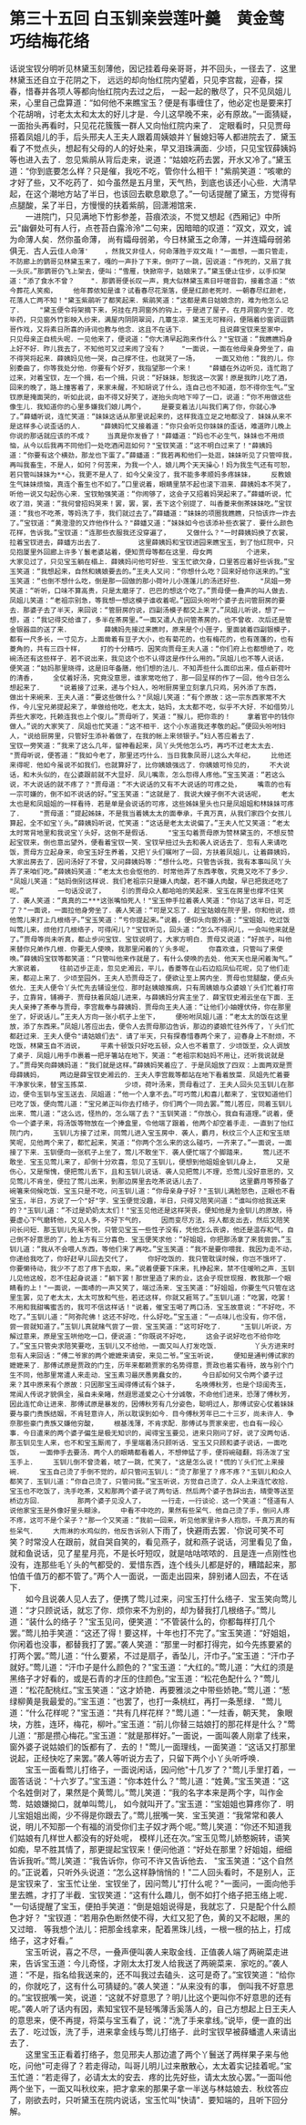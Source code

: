 # 第三十五回  白玉钏亲尝莲叶羹　黄金莺巧结梅花络


话说宝钗分明听见林黛玉刻薄他，因记挂着母亲哥哥，并不回头，一径去了．这里林黛玉还自立于花阴之下，    远远的却向怡红院内望着，只见李宫裁，迎春，探春，惜春并各项人等都向怡红院内去过之后，    一起一起的散尽了，只不见凤姐儿来，心里自己盘算道：“如何他不来瞧宝玉？便是有事缠住了，他必定也是要来打个花胡哨，讨老太太和太太的好儿才是．今儿这早晚不来，必有原故。”一面猜疑，一面抬头再看时，只见花花簇簇一群人又向怡红院内来了．    定眼看时，只见贾母搭着凤姐儿的手，后头邢夫人王夫人跟着周姨娘并丫鬟媳妇等人都进院去了．黛玉看了不觉点头，想起有父母的人的好处来，早又泪珠满面．少顷，只见宝钗薛姨妈等也进入去了．忽见紫鹃从背后走来，说道：“姑娘吃药去罢，开水又冷了。”黛玉道：“你到底要怎么样？只是催，我吃不吃，管你什么相干！"紫鹃笑道：“咳嗽的才好了些，又不吃药了．如今虽然是五月里，天气热，到底也该还小心些．大清早起，在这个潮地方站了半日，也该回去歇息歇息了。”一句话提醒了黛玉，方觉得有点腿酸，呆了半日，方慢慢的扶着紫鹃，回潇湘馆来．    
　　一进院门，只见满地下竹影参差，苔痕浓淡，不觉又想起《西厢记》中所云"幽僻处可有人行，点苍苔白露泠泠"二句来，因暗暗的叹道：“双文，双文，诚为命薄人矣．然你虽命薄，    尚有孀母弱弟，今日林黛玉之命薄，一并连孀母弱弟俱无．古人云`佳人命薄'    ，然我又非佳人，何命薄胜于双文哉！"一面想，一面只管走，不防廊上的鹦哥见林黛玉来了，嘎的一声扑了下来，倒吓了一跳，因说道：“作死的，又扇了我一头灰。”那鹦哥仍飞上架去，便叫：“雪雁，快掀帘子，姑娘来了。”黛玉便止住步，以手扣架道：“添了食水不曾？    "．那鹦哥便长叹一声，竟大似林黛玉素日吁嗟音韵，接着念道：“侬今葬花人笑痴，    他年葬侬知是谁？试看春尽花渐落，便是红颜老死时．一朝春尽红颜老，花落人亡两不知！"黛玉紫鹃听了都笑起来．紫鹃笑道：“这都是素日姑娘念的，难为他怎么记了．    "黛玉便令将架摘下来，另挂在月洞窗外的钩上，于是进了屋子，在月洞窗内坐了．吃毕药，只见窗外竹影映入纱来，满屋内阴阴翠润，几簟生凉．黛玉无可释闷，便隔着纱窗调逗鹦哥作戏，又将素日所喜的诗词也教与他念．这且不在话下．    
　　且说薛宝钗来至家中，    只见母亲正自梳头呢．一见他来了，便说道：“你大清早起跑来作什么？"宝钗道：“我瞧瞧妈身上好不好．昨儿我去了，不知他可又过来闹了没有？    "一面说，一面在他母亲身旁坐了，由不得哭将起来．薛姨妈见他一哭，自己撑不住，也就哭了一场，    一面又劝他：“我的儿，你别委曲了，你等我处分他．你要有个好歹，我指望那一个来！    "薛蟠在外边听见，连忙跑了过来，对着宝钗，左一个揖，右一个揖，只说：“好妹妹，恕我这一次罢！原是我昨儿吃了酒，回来的晚了，路上撞客着了，来家未醒，不知胡说了什么，连自己也不知道，怨不得你生气。”宝钗原是掩面哭的，听如此说，由不得又好笑了，遂抬头向地下啐了一口，说道：“你不用做这些像生儿．我知道你的心里多嫌我们娘儿两个，    是要变着法儿叫我们离了你，你就心净了。”薛蟠听说，连忙笑道：“妹妹这话从那里说起来的，这样我连立足之地都没了．妹妹从来不是这样多心说歪话的人．    "薛姨妈忙又接着道：“你只会听见你妹妹的歪话，难道昨儿晚上你说的那话就应该的不成？    当真是你发昏了！"薛蟠道：“妈也不必生气，妹妹也不用烦恼，从今以后我再不同他们一处吃酒闲逛如何？"宝钗笑道：“这不明白过来了！"薛姨妈道：“你要有这个横劲，那龙也下蛋了。”薛蟠道：“我若再和他们一处逛，妹妹听见了只管啐我，    再叫我畜生，不是人，如何？何苦来，为我一个人，娘儿两个天天操心！妈为我生气还有可恕，若只管叫妹妹为**心，我更不是人了．如今父亲没了，我不能多孝顺妈多疼妹妹，    反教娘生气妹妹烦恼，真连个畜生也不如了。”口里说着，眼睛里禁不起也滚下泪来．薛姨妈本不哭了，听他一说又勾起伤心来．宝钗勉强笑道：“你闹够了，这会子又招着妈哭起来了。”薛蟠听说，忙收了泪，笑道：“我何曾招妈哭来！罢，罢，罢，丢下这个别提了．叫香菱来倒茶妹妹吃。”宝钗道：“我也不吃茶，等妈洗了手，我们就过去了。”薛蟠道：“妹妹的项圈我瞧瞧，只怕该炸一炸去了。”宝钗道：“黄澄澄的又炸他作什么？"薛蟠又道：“妹妹如今也该添补些衣裳了．要什么颜色花样，告诉我。”宝钗道：“连那些衣服我还没穿遍了，    又做什么？"一时薛姨妈换了衣裳，拉着宝钗进去，薛蟠方出去了．    
　　这里薛姨妈和宝钗进园来瞧宝玉，到了怡红院中，只见抱厦里外回廊上许多丫鬟老婆站着，便知贾母等都在这里．母女两    
　　个进来，    大家见过了，只见宝玉躺在榻上．薛姨妈问他可好些．宝玉忙欲欠身，口里答应着好些诉我。”宝玉笑道：“我想起来，自然和姨娘要去的。”王夫人又问：“你想什么吃？回来好给你送来的。”宝玉笑道：“也倒不想什么吃，倒是那一回做的那小荷叶儿小莲蓬儿的汤还好些．    "凤姐一旁笑道：“听听，口味不算高贵，只是太磨牙了．巴巴的想这个吃了。”贾母便一叠声的叫人做去．凤姐儿笑道：“老祖宗别急，等我想一想这模子谁收着呢。”因回头吩咐个婆子去问管厨房的要去．那婆子去了半天，来回说：“管厨房的说，四副汤模子都交上来了。”凤姐儿听说，想了一想，道：“我记得交给谁了，多半在茶房里。”一面又遣人去问管茶房的，也不曾收．次后还是管金银器皿的送了来．    
　　薛姨妈先接过来瞧时，原来是个小匣子，里面装着四副银模子，都有一尺多长，一寸见方，上面凿着有豆子大小，也有菊花的，也有梅花的，也有莲蓬的，也有菱角的，共有三四十样，    打的十分精巧．因笑向贾母王夫人道：“你们府上也都想绝了，吃碗汤还有这些样子．若不说出来，我见这个也不认得这是作什么用的。”凤姐儿也不等人说话，    便笑道：“姑妈那里晓得，这是旧年备膳，他们想的法儿．不知弄些什么面印出来，借点新荷叶的清香，    全仗着好汤，究竟没意思，谁家常吃他了．那一回呈样的作了一回，他今日怎么想起来了．    "说着接了过来，递与个妇人，吩咐厨房里立刻拿几只鸡，另外添了东西，    做出十来碗来．王夫人道：“要这些做什么？"凤姐儿笑道：“有个原故：这一宗东西家常不大作，今儿宝兄弟提起来了，单做给他吃，老太太，姑妈，太太都不吃，似乎不大好．不如借势儿弄些大家吃，托赖连我也上个俊儿。”贾母听了，笑道：“猴儿，把你乖的！    拿着官中的钱你做人。”说的大家笑了．凤姐也忙笑道：“这不相干．这个小东道我还孝敬的起。”便回头吩咐妇人，"说给厨房里，只管好生添补着做了，在我的帐上来领银子。”妇人答应着去了．    
　　宝钗一旁笑道：“我来了这么几年，留神看起来，凤丫头凭他怎么巧，再巧不过老太太去．    "贾母听说，便答道：“我如今老了，那里还巧什么．当日我象凤哥儿这么大年纪，    比他还来得呢．他如今虽说不如我们，也就算好了，比你姨娘强远了．你姨娘可怜见的，    不大说话，和木头似的，在公婆跟前就不大显好．凤儿嘴乖，怎么怨得人疼他。”宝玉笑道：“若这么说，不大说话的就不疼了？"贾母道：“不大说话的又有不大说话的可疼之处，    嘴乖的也有一宗可嫌的，倒不如不说话的好。”宝玉笑道：“这就是了．我说大嫂子倒不大说话呢，    老太太也是和凤姐姐的一样看待．若是单是会说话的可疼，这些姊妹里头也只是凤姐姐和林妹妹可疼了．    "贾母道：“提起姊妹，不是我当着姨太太的面奉承，千真万真，从我们家四个女孩儿算起，全不如宝丫头。”薛姨妈听说，忙笑道：“这话是老太太说偏了。”王夫人忙又笑道：“老太太时常背地里和我说宝丫头好，这倒不是假话．    "宝玉勾着贾母原为赞林黛玉的，不想反赞起宝钗来，倒也意出望外，便看着宝钗一笑．宝钗早扭过头去和袭人说话去了．忽有人来请吃饭，贾母方立起身来，命宝玉好生养着，又把丫头们嘱咐了一回，方扶着凤姐儿，让着薛姨妈，大家出房去了．因问汤好了不曾，又问薛姨妈等：“想什么吃，只管告诉我，我有本事叫凤丫头弄了来咱们吃。”薛姨妈笑道：“老太太也会怄他的．时常他弄了东西孝敬，究竟又吃不了多少．    "凤姐儿笑道：“姑妈倒别这样说．我们老祖宗只是嫌人肉酸，若不嫌人肉酸，早已把我还吃了呢。”    
　　一句话没说了，    引的贾母众人都哈哈的笑起来．宝玉在房里也撑不住笑了．袭人笑道：“真真的二***这张嘴怕死人！"宝玉伸手拉着袭人笑道：“你站了这半日，可乏了？"一面说，一面拉他身旁坐了．袭人笑道：“可是又忘了．趁宝姑娘在院子里，你和他说，烦他莺儿来打上几根络子。”宝玉笑道：“亏你提起来。”说着，便仰头向窗外道：“宝姐姐，吃过饭叫莺儿来，烦他打几根络子，可得闲儿？"宝钗听见，回头道：“怎么不得闲儿，一会叫他来就是了。”贾母等尚未听真，都止步问宝钗．宝钗说明了，大家方明白．贾母又说道：“好孩子，叫他来替你兄弟作几根．你要无人使唤，我那里闲着的丫头多呢，    你喜欢谁，只管叫了来使唤。”薛姨妈宝钗等都笑道：“只管叫他来作就是了，有什么使唤的去处．他天天也是闲着淘气。”    
　　大家说着，    往前迈步正走，忽见史湘云，平儿，香菱等在山石边掐凤仙花呢，见了他们走来，都迎上来了．少顷至园外，王夫人恐贾母乏了，便欲让至上房内坐．贾母也觉腿酸，便点头依允．王夫人便令丫头忙先去铺设坐位．那时赵姨娘推病，只有周姨娘与众婆娘丫头们忙着打帘子，立靠背，铺褥子．贾母扶着凤姐儿进来，与薛姨妈分宾主坐了．薛宝钗史湘云坐在下面．王夫人亲捧了茶奉与贾母，李宫裁奉与薛姨妈．贾母向王夫人道：“让他们小妯娌伏侍，你在那里坐了，好说话儿。”王夫人方向一张小杌子上坐下，    便吩咐凤姐儿道：“老太太的饭在这里放，添了东西来。”凤姐儿答应出去，便令人去贾母那边告诉，那边的婆娘忙往外传了，丫头们忙都赶过来．王夫人便令"请姑娘们去"．请了半天，只有探春惜春两个来了，迎春身上不耐烦，不吃饭，林黛玉自不消说，    平素十顿饭只好吃五顿，众人也不着意了．少顷饭至，众人调放了桌子．凤姐儿用手巾裹着一把牙箸站在地下，笑道：“老祖宗和姑妈不用让，还听我说就是了。”贾母笑向薛姨妈道：“我们就是这样。”薛姨妈笑着应了．于是凤姐放了四双：上面两双是贾母薛姨妈，    两边是薛宝钗史湘云的．王夫人李宫裁等都站在地下看着放菜．凤姐先忙着要干净家伙来，替宝玉拣菜．    
　　少顷，荷叶汤来，贾母看过了．王夫人回头见玉钏儿在那边，便令玉钏与宝玉送去．凤姐道：“他一个人拿不去。”可巧莺儿和喜儿都来了．宝钗知道他们已吃了饭，便向莺儿道：“宝兄弟正叫你去打络子，你们两个一同去罢。”莺儿答应，同着玉钏儿出来．莺儿道：“这么远，怪热的，怎么端了去？"玉钏笑道：“你放心，我自有道理。”说着，便令一个婆子来，将汤饭等物放在一个捧盒里，令他端了跟着，他两个却空着手走．一直到了怡红院门内，    玉钏儿方接了过来，同莺儿进入宝玉房中．袭人，麝月，秋纹三个人正和宝玉顽笑呢，见他两个来了，都忙起来，笑道：“你两个怎么来的这么碰巧，一齐来了。”一面说，一面接了下来．玉钏便向一张杌子上坐了，莺儿不敢坐下．袭人便忙端了个脚踏来，    莺儿还不敢坐．宝玉见莺儿来了，却倒十分欢喜，忽见了玉钏儿，便想到他姐姐金钏儿身上，    又是伤心，又是惭愧，便把莺儿丢下，且和玉钏儿说话．袭人见把莺儿不理，恐莺儿没好意思的，又见莺儿不肯坐，便拉了莺儿出来，到那边房里去吃茶说话儿去了．    
　　这里麝月等预备了碗箸来伺候吃饭．宝玉只是不吃，问玉钏儿道：“你母亲身子好？"玉钏儿满脸怒色，正眼也不看宝玉，半日，方说了一个"好"字．宝玉便觉没趣，半日，只得又陪笑问道：“谁叫你给我送来的？"玉钏儿道：“不过是奶奶太太们！"宝玉见他还是这样哭丧，便知他是为金钏儿的原故，待要虚心下气磨转他，又见人多，不好下气的，    因而变尽方法，将人都支出去，然后又陪笑问长问短．那玉钏儿先虽不悦，只管见宝玉一些性子没有，凭他怎么丧谤，他还是温存和气，自己倒不好意思的了，脸上方有三分喜色．宝玉便笑求他：“好姐姐，你把那汤拿了来我尝尝。”玉钏儿道：“我从不会喂人东西，等他们来了再吃。”宝玉笑道：“我不是要你喂我．我因为走不动，你递给我吃了，你好赶早儿回去交代了，    你好吃饭的．我只管耽误时候，你岂不饿坏了．你要懒待动，我少不了忍了疼下去取，来。”说着便要下床来，扎挣起来，禁不住嗳哟之声．玉钏儿见他这般，忍不住起身说道：“躺下罢！那世里造了来的业，这会子现世现报．教我那一个眼睛看的上！"一面说，一面哧的一声又笑了，端过汤来．宝玉笑道：“好姐姐，你要生气只管在这里生罢，见了老太太，太太可放和气些，若还这样，你就又捱骂了。”玉钏儿道：“吃罢，吃罢！不用和我甜嘴蜜舌的，我可不信这样话！"说着，催宝玉喝了两口汤．宝玉故意说：“不好吃，不吃了。”玉钏儿道：“阿弥陀佛！这还不好吃，什么好吃。”宝玉道：“一点味儿也没有，你不信，尝一尝就知道了。”玉钏儿真就赌气尝了一尝．宝玉笑道：“这可好吃了．    "玉钏儿听说，方解过意来，原是宝玉哄他吃一口，便说道：“你既说不好吃，    这会子说好吃也不给你吃了。”宝玉只管央求陪笑要吃，玉钏儿又不给他，一面又叫人打发吃饭．    
　　丫头方进来时忽有人来回话：“傅二爷家的两个嬷嬷来请安，来见二爷。”宝玉听说，    便知是通判傅试家的嬷嬷来了．那傅试原是贾政的门生，历年来都赖贾家的名势得意，贾政也着实看待，故与别个门生不同，他那里常遣人来走动．宝玉素习最厌愚男蠢女的，    今日却如何又令两个婆子过来？其中原来有个原故：只因那宝玉闻得傅试有个妹子，    名唤傅秋芳，也是个琼闺秀玉，常闻人传说才貌俱全，虽自未亲睹，然遐思遥爱之心十分诚敬，不命他们进来，恐薄了傅秋芳，因此连忙命让进来．那傅试原是暴发的，因傅秋芳有几分姿色，聪明过人，那傅试安心仗着妹妹要与豪门贵族结姻，不肯轻意许人，所以耽误到如今．目今傅秋芳年已二十三岁，尚未许人．争奈那些豪门贵族又嫌他穷酸，    根基浅薄，不肯求配．那傅试与贾家亲密，也自有一段心事．今日遣来的两个婆子偏生是极无知识的，闻得宝玉要见，进来只刚问了好，说了没两句话．那玉钏见生人来，也不和宝玉厮闹了，手里端着汤只顾听话．宝玉又只顾和婆子说话，一面吃饭，    一面伸手去要汤．两个人的眼睛都看着人，不想伸猛了手，便将碗碰翻，将汤泼了宝玉手上．    玉钏儿倒不曾烫着，唬了一跳，忙笑了，"这是怎么说！"慌的丫头们忙上来接碗．    宝玉自己烫了手倒不觉的，却只管问玉钏儿：“烫了那里了？疼不疼？"玉钏儿和众人都笑了．玉钏儿道：“你自己烫了，只管问我。”宝玉听说，方觉自己烫了．众人上来连忙收拾．宝玉也不吃饭了，洗手吃茶，又和那两个婆子说了两句话．然后两个婆子告辞出去，晴雯等送至桥边方回．    
　　那两个婆子见没人了，    一行走，一行谈论．这一个笑道：“怪道有人说他家宝玉是外像好里头糊涂，    中看不中吃的，果然有些呆气．他自己烫了手，倒问人疼不疼，这可不是个呆子？"那一个又笑道：“我前一回来，听见他家里许多人抱怨，千真万真的有些呆气．    大雨淋的水鸡似的，他反告诉别人`下雨了，快避雨去罢．'你说可笑不可笑？时常没人在跟前，就自哭自笑的，看见燕子，就和燕子说话，河里看见了鱼，就和鱼说话，见了星星月亮，不是长吁短叹，就是咕咕哝哝的．且是连一点刚性也没有，连那些毛丫头的气都受的．爱惜东西，连个线头儿都是好的，糟踏起来，那怕值千值万的都不管了。”两个人一面说，一面走出园来，辞别诸人回去，不在话下．    
　　如今且说袭人见人去了，便携了莺儿过来，问宝玉打什么络子．宝玉笑向莺儿道：“才只顾说话，就忘了你．烦你来不为别的，却为替我打几根络子。”莺儿道：“装什么的络子？"宝玉见问，便笑道：“不管装什么的，你都每样打几个罢。”莺儿拍手笑道：“这还了得！要这样，十年也打不完了。”宝玉笑道：“好姐姐，你闲着也没事，都替我打了罢。”袭人笑道：“那里一时都打得完，如今先拣要紧的打两个罢。”莺儿道：“什么要紧，不过是扇子，香坠儿，汗巾子。”宝玉道：“汗巾子就好。”莺儿道：“汗巾子是什么颜色的？"宝玉道：“大红的。”莺儿道：“大红的须是黑络子才好看的，或是石青的才压的住颜色。”宝玉道：“松花色配什么？"莺儿道：“松花配桃红。”宝玉笑道：“这才娇艳．再要雅淡之中带些娇艳。”莺儿道：“葱绿柳黄是我最爱的。”宝玉道：“也罢了，也打一条桃红，再打一条葱绿．    "莺儿道：“什么花样呢？"宝玉道：“共有几样花样？"莺儿道：“一炷香，朝天凳，    象眼块，方胜，连环，梅花，柳叶。”宝玉道：“前儿你替三姑娘打的那花样是什么？"莺儿道：“那是攒心梅花。”宝玉道：“就是那样好。”一面说，一面叫袭人刚拿了线来，窗外婆子说姑娘们的饭都有了．去的！"莺儿一面理线，一面笑道：“这话又打那里说起，正经快吃了来罢。”袭人等听说方去了，只留下两个小丫头听呼唤．    
　　宝玉一面看莺儿打络子，一面说闲话，因问他"十几岁了？"莺儿手里打着，一面答话说：“十六岁了。”宝玉道：“你本姓什么？"莺儿道：“姓黄。”宝玉笑道：“这个名姓倒对了，果然是个黄莺儿。”莺儿笑道：“我的名字本来是两个字，叫作金莺．姑娘嫌拗口，就单叫莺儿，    如今就叫开了。”宝玉道：“宝姐姐也算疼你了．明儿宝姐姐出阁，少不得是你跟去了。”莺儿抿嘴一笑．宝玉笑道：“我常常和袭人说，明儿不知那一个有福的消受你们主子奴才两个呢。”莺儿笑道：“你还不知道我们姑娘有几样世人都没有的好处呢，    模样儿还在次。”宝玉见莺儿娇憨婉转，语笑如痴，早不胜其情了，那更提起宝钗来！便问他道：“好处在那里？好姐姐，细细告诉我听。”莺儿笑道：“我告诉你，你可不许又告诉他去．    "宝玉笑道：“这个自然的。”正说着，只听外头说道：“怎么这样静悄悄的！"二人回头看时，不是别人，正是宝钗来了．宝玉忙让坐．宝钗坐了，因问莺儿"打什么呢？"一面问，一面向他手里去瞧，才打了半截．宝钗笑道：“这有什么趣儿，倒不如打个络子把玉络上呢．    "一句话提醒了宝玉，便拍手笑道：“倒是姐姐说得是，我就忘了．只是配个什么颜色才好？    "宝钗道：“若用杂色断然使不得，大红又犯了色，黄的又不起眼，黑的又过暗．    等我想个法儿：把那金线拿来，配着黑珠儿线，一根一根的拈上，打成络子，这才好看。”    
　　宝玉听说，喜之不尽，一叠声便叫袭人来取金线．正值袭人端了两碗菜走进来，告诉宝玉道：今儿奇怪，才刚太太打发人给我送了两碗菜来．家吃的。”袭人道：“不是，指名给我送来的，还不叫我过去磕头．这可是奇了。”宝钗笑道：“给你的，你就吃了，这有什么可猜疑的。”袭人笑道：“从来没有的事，    倒叫我不好意思的。”宝钗抿嘴一笑，说道：“这就不好意思了？明儿比这个更叫你不好意思的还有呢。”袭人听了话内有因，素知宝钗不是轻嘴薄舌奚落人的，自己方想起上日王夫人的意思来，便不再提，将菜与宝玉看了，说：“洗了手来拿线。”说毕，便一直的出去了．吃过饭，洗了手，进来拿金线与莺儿打络子．此时宝钗早被薛蟠遣人来请出去了．    
　　这里宝玉正看着打络子，忽见邢夫人那边遣了两个丫鬟送了两样果子来与他吃，问他"可走得了？若走得动，叫哥儿明儿过来散散心，太太着实记挂着呢。”宝玉忙道：“若走得了，必请太太的安去．疼的比先好些，请太太放心罢。”一面叫他两个坐下，一面又叫秋纹来，把才拿来的那果子拿一半送与林姑娘去．秋纹答应了，刚欲去时，只听黛玉在院内说话，宝玉忙叫"快请"．要知端的，且听下回分解。


